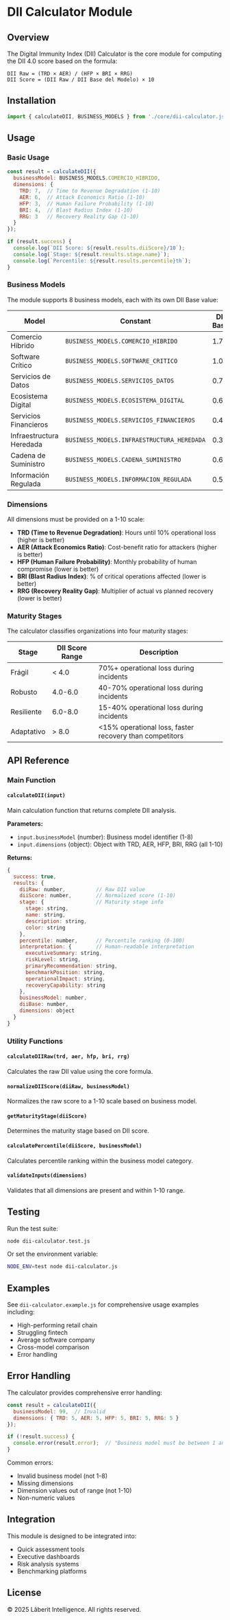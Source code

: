 # DII Calculator Module

## Overview

The Digital Immunity Index (DII) Calculator is the core module for computing the DII 4.0 score based on the formula:

```
DII Raw = (TRD × AER) / (HFP × BRI × RRG)
DII Score = (DII Raw / DII Base del Modelo) × 10
```

## Installation

```javascript
import { calculateDII, BUSINESS_MODELS } from './core/dii-calculator.js';
```

## Usage

### Basic Usage

```javascript
const result = calculateDII({
  businessModel: BUSINESS_MODELS.COMERCIO_HIBRIDO,
  dimensions: {
    TRD: 7,  // Time to Revenue Degradation (1-10)
    AER: 6,  // Attack Economics Ratio (1-10)
    HFP: 3,  // Human Failure Probability (1-10)
    BRI: 4,  // Blast Radius Index (1-10)
    RRG: 3   // Recovery Reality Gap (1-10)
  }
});

if (result.success) {
  console.log(`DII Score: ${result.results.diiScore}/10`);
  console.log(`Stage: ${result.results.stage.name}`);
  console.log(`Percentile: ${result.results.percentile}th`);
}
```

### Business Models

The module supports 8 business models, each with its own DII Base value:

| Model | Constant | DII Base | Range |
|-------|----------|----------|-------|
| Comercio Híbrido | `BUSINESS_MODELS.COMERCIO_HIBRIDO` | 1.75 | 1.5-2.0 |
| Software Crítico | `BUSINESS_MODELS.SOFTWARE_CRITICO` | 1.00 | 0.8-1.2 |
| Servicios de Datos | `BUSINESS_MODELS.SERVICIOS_DATOS` | 0.70 | 0.5-0.9 |
| Ecosistema Digital | `BUSINESS_MODELS.ECOSISTEMA_DIGITAL` | 0.60 | 0.4-0.8 |
| Servicios Financieros | `BUSINESS_MODELS.SERVICIOS_FINANCIEROS` | 0.40 | 0.2-0.6 |
| Infraestructura Heredada | `BUSINESS_MODELS.INFRAESTRUCTURA_HEREDADA` | 0.35 | 0.2-0.5 |
| Cadena de Suministro | `BUSINESS_MODELS.CADENA_SUMINISTRO` | 0.60 | 0.4-0.8 |
| Información Regulada | `BUSINESS_MODELS.INFORMACION_REGULADA` | 0.55 | 0.4-0.7 |

### Dimensions

All dimensions must be provided on a 1-10 scale:

- **TRD (Time to Revenue Degradation)**: Hours until 10% operational loss (higher is better)
- **AER (Attack Economics Ratio)**: Cost-benefit ratio for attackers (higher is better)
- **HFP (Human Failure Probability)**: Monthly probability of human compromise (lower is better)
- **BRI (Blast Radius Index)**: % of critical operations affected (lower is better)
- **RRG (Recovery Reality Gap)**: Multiplier of actual vs planned recovery (lower is better)

### Maturity Stages

The calculator classifies organizations into four maturity stages:

| Stage | DII Score Range | Description |
|-------|----------------|-------------|
| Frágil | < 4.0 | 70%+ operational loss during incidents |
| Robusto | 4.0-6.0 | 40-70% operational loss during incidents |
| Resiliente | 6.0-8.0 | 15-40% operational loss during incidents |
| Adaptativo | > 8.0 | <15% operational loss, faster recovery than competitors |

## API Reference

### Main Function

#### `calculateDII(input)`

Main calculation function that returns complete DII analysis.

**Parameters:**
- `input.businessModel` (number): Business model identifier (1-8)
- `input.dimensions` (object): Object with TRD, AER, HFP, BRI, RRG (all 1-10)

**Returns:**
```javascript
{
  success: true,
  results: {
    diiRaw: number,          // Raw DII value
    diiScore: number,        // Normalized score (1-10)
    stage: {                 // Maturity stage info
      stage: string,
      name: string,
      description: string,
      color: string
    },
    percentile: number,      // Percentile ranking (0-100)
    interpretation: {        // Human-readable interpretation
      executiveSummary: string,
      riskLevel: string,
      primaryRecommendation: string,
      benchmarkPosition: string,
      operationalImpact: string,
      recoveryCapability: string
    },
    businessModel: number,
    diiBase: number,
    dimensions: object
  }
}
```

### Utility Functions

#### `calculateDIIRaw(trd, aer, hfp, bri, rrg)`
Calculates the raw DII value using the core formula.

#### `normalizeDIIScore(diiRaw, businessModel)`
Normalizes the raw score to a 1-10 scale based on business model.

#### `getMaturityStage(diiScore)`
Determines the maturity stage based on DII score.

#### `calculatePercentile(diiScore, businessModel)`
Calculates percentile ranking within the business model category.

#### `validateInputs(dimensions)`
Validates that all dimensions are present and within 1-10 range.

## Testing

Run the test suite:

```bash
node dii-calculator.test.js
```

Or set the environment variable:

```bash
NODE_ENV=test node dii-calculator.js
```

## Examples

See `dii-calculator.example.js` for comprehensive usage examples including:
- High-performing retail chain
- Struggling fintech
- Average software company
- Cross-model comparison
- Error handling

## Error Handling

The calculator provides comprehensive error handling:

```javascript
const result = calculateDII({
  businessModel: 99,  // Invalid
  dimensions: { TRD: 5, AER: 5, HFP: 5, BRI: 5, RRG: 5 }
});

if (!result.success) {
  console.error(result.error);  // "Business model must be between 1 and 8"
}
```

Common errors:
- Invalid business model (not 1-8)
- Missing dimensions
- Dimension values out of range (not 1-10)
- Non-numeric values

## Integration

This module is designed to be integrated into:
- Quick assessment tools
- Executive dashboards
- Risk analysis systems
- Benchmarking platforms

## License

© 2025 Lãberit Intelligence. All rights reserved.
